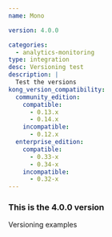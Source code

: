 ```yaml
---
name: Mono

version: 4.0.0

categories:
  - analytics-monitoring
type: integration
desc: Versioning test
description: |
  Test the versions
kong_version_compatibility:
  community_edition:
    compatible:
      - 0.13.x
      - 0.14.x
    incompatible:
      - 0.12.x
  enterprise_edition:
    compatible:
      - 0.33-x
      - 0.34-x
    incompatible:
      - 0.32-x
---
```


### This is the 4.0.0 version

Versioning examples
